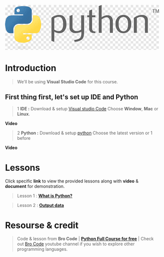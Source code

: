 ![python-logo.png](docs/image_readme/python-logo.png)

# Introduction

> We'll be using **Visual Studio Code** for this course.

## First thing first, let's set up **IDE** and **Python**
> 1 **IDE :** Download & setup [Visual studio Code](https://code.visualstudio.com/Download) Choose **Window**, **Mac** or **Linux**.

**Video**

> 2 **Python :** Download & setup [python](https://www.python.org/downloads/) Choose the latest version or 1 before

**Video**

# Lessons

Click specific **link** to view the provided lessons along with **video** & **document** for demonstration.

> Lesson 1 : [**What is Python?**](Lessons/lesson_1.py)

> Lesson 2 : [**Output data**](Lessons/lesson_2.py)

# Resourse & credit

> Code & lesson from **Bro Code** | [**Python Full Course for free**](https://www.youtube.com/watch?v=XKHEtdqhLK8&t=4053s) | Check out [Bro Code](https://www.youtube.com/@BroCodez) youtube channel if you wish to explore other programming languages.